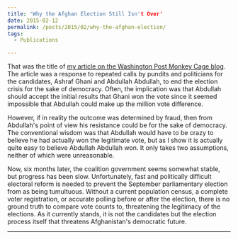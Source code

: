 ```yaml
---
title: 'Why the Afghan Election Still Isn't Over'
date: 2015-02-12
permalink: /posts/2015/02/why-the-afghan-election/
tags:
  - Publications

---
```


That was the title of <a href="https://www.washingtonpost.com/news/monkey-cage/wp/2014/08/12/why-the-afghan-election-still-isnt-over/?utm_term=.bb54520dab93">my article on the Washington Post Monkey Cage blog</a>. The article was a response to repeated calls by pundits and politicians for the candidates, Ashraf Ghani and Abdullah Abdullah, to end the election crisis for the sake of democracy. Often, the implication was that Abdullah should accept the initial results that Ghani won the vote since it seemed impossible that Abdullah could make up the million vote difference.

However, if in reality the outcome was determined by fraud, then from Abdullah's point of view his resistance could be for the sake of democracy. The conventional wisdom was that Abdullah would have to be crazy to believe he had actually won the legitimate vote, but as I show it is actually quite easy to believe Abdullah Abdullah won. It only takes two assumptions, neither of which were unreasonable.

Now, six months later, the coalition government seems somewhat stable, but progress has been slow. Unfortunately, fast and politically difficult electoral reform is needed to prevent the September parliamentary election from as being tumultuous. Without a current population census, a complete voter registration, or accurate polling before or after the election, there is no ground truth to compare vote counts to, threatening the legitimacy of the elections. As it currently stands, it is not the candidates but the election process itself that threatens Afghanistan's democratic future.

------